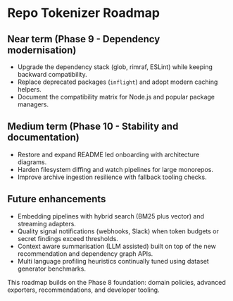 # Repo Tokenizer Roadmap

## Near term (Phase 9 - Dependency modernisation)
- Upgrade the dependency stack (glob, rimraf, ESLint) while keeping backward compatibility.
- Replace deprecated packages (`inflight`) and adopt modern caching helpers.
- Document the compatibility matrix for Node.js and popular package managers.

## Medium term (Phase 10 - Stability and documentation)
- Restore and expand README led onboarding with architecture diagrams.
- Harden filesystem diffing and watch pipelines for large monorepos.
- Improve archive ingestion resilience with fallback tooling checks.

## Future enhancements
- Embedding pipelines with hybrid search (BM25 plus vector) and streaming adapters.
- Quality signal notifications (webhooks, Slack) when token budgets or secret findings exceed thresholds.
- Context aware summarisation (LLM assisted) built on top of the new recommendation and dependency graph APIs.
- Multi language profiling heuristics continually tuned using dataset generator benchmarks.

This roadmap builds on the Phase 8 foundation: domain policies, advanced exporters, recommendations, and developer tooling.
